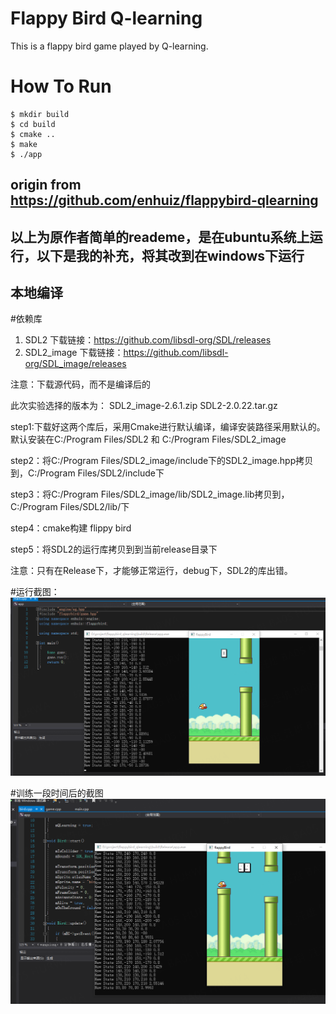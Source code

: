 # Flappy Bird Q-learning
This is a flappy bird game played by Q-learning.

# How To Run
```
$ mkdir build
$ cd build
$ cmake ..
$ make
$ ./app
```

## origin from https://github.com/enhuiz/flappybird-qlearning
## 以上为原作者简单的reademe，是在ubuntu系统上运行，以下是我的补充，将其改到在windows下运行
## 本地编译

#依赖库

1. SDL2    下载链接：https://github.com/libsdl-org/SDL/releases
2. SDL2_image   下载链接：https://github.com/libsdl-org/SDL_image/releases

注意：下载源代码，而不是编译后的

此次实验选择的版本为：
SDL2_image-2.6.1.zip
SDL2-2.0.22.tar.gz

 

step1:下载好这两个库后，采用Cmake进行默认编译，编译安装路径采用默认的。
默认安装在C:/Program Files/SDL2 和 C:/Program Files/SDL2_image


step2：将C:/Program Files/SDL2_image/include下的SDL2_image.hpp拷贝到，C:/Program Files/SDL2/include下

step3：将C:/Program Files/SDL2_image/lib/SDL2_image.lib拷贝到，C:/Program Files/SDL2/lib/下

step4：cmake构建 flippy bird

step5：将SDL2的运行库拷贝到到当前release目录下

注意：只有在Release下，才能够正常运行，debug下，SDL2的库出错。


#运行截图：
![Example](./image/训练过程截图.png)

#训练一段时间后的截图
![Example](./image/训练过程截图2.png)


